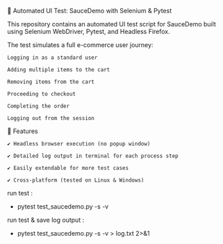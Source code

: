 🧪 Automated UI Test: SauceDemo with Selenium & Pytest

This repository contains an automated UI test script for SauceDemo built using Selenium WebDriver, Pytest, and Headless Firefox.

The test simulates a full e-commerce user journey:

    Logging in as a standard user

    Adding multiple items to the cart

    Removing items from the cart

    Proceeding to checkout

    Completing the order

    Logging out from the session
    
🔧 Features

    ✔️ Headless browser execution (no popup window)

    ✔️ Detailed log output in terminal for each process step

    ✔️ Easily extendable for more test cases

    ✔️ Cross-platform (tested on Linux & Windows)

run test :
- pytest test_saucedemo.py -s -v

run test & save log output :
- pytest test_saucedemo.py -s -v > log.txt 2>&1

